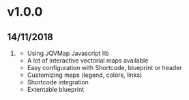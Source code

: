# v1.0.0
## 14/11/2018

1. [](#new)
    * Using JQVMap Javascript lib
    * A lot of interactive vectorial maps available
    * Easy configuration with Shortcode, blueprint or header
    * Customizing maps (legend, colors, links)
    * Shortcode integration
    * Extentable blueprint
